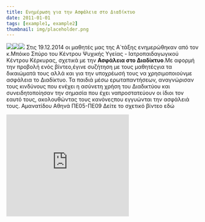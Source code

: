 ```yaml
---
title: Ενημέρωση για την Ασφάλεια στο Διαδίκτυο
date: 2011-01-01
tags: [example1, example2]
thumbnail: img/placeholder.png
---
```

![](http://4.bp.blogspot.com/-5o4jTlWH8m4/VKg2tKKy3KI/AAAAAAAAAKE/npaLDocGtiI/s1600/DSC02770.JPG)![](http://1.bp.blogspot.com/-tmSfuCw20cA/VKg2sNj7WjI/AAAAAAAAAJ4/VXK-OFA9tk4/s1600/DSC02762.JPG)![](http://4.bp.blogspot.com/-89Ntst4IVUk/VKg2s34LvRI/AAAAAAAAAKA/An68h9DHrhw/s1600/DSC02766.JPG) 
Στις 19.12.2014 οι μαθητές μας της Α΄τάξης ενημερώθηκαν από τον κ.Μπόικο Σπύρο του Κέντρου Ψυχικής Υγείας - Ιατροπαιδαγωγικού Κέντρου Κέρκυρας, σχετικά με την **Ασφάλεια στο Διαδίκτυο**.Με αφορμή την προβολή ενός βίντεο,έγινε συζήτηση με τους μαθητέςγια τα δικαιώματά τους αλλά και για την υποχρέωσή τους να χρησιμοποιούνμε ασφάλεια το Διαδίκτυο.
Τα παιδιά μέσω ερωταπαντήσεων, αναγνώρισαν τους κινδύνους που ενέχει η ασύνετη χρήση του Διαδικτύου και συνειδητοποίησαν την σημασία που έχει ναπροστατεύουν οι ίδιοι τον εαυτό τους, ακολουθώντας τους κανόνεςπου εγγυώνται την ασφάλειά τους. 
Αμανατίδου Αθηνά ΠΕ05-ΠΕ09 
Δείτε το σχετικό βίντεο εδώ 
<iframe allowfullscreen="true" webkitallowfullscreen="true" mozallowfullscreen="true" width="320" height="266" src="https://www.youtube.com/embed/XCkOhmxaf6A?feature=player_embedded" frameborder="0"></iframe>

